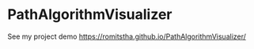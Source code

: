 # PathAlgorithmVisualizer
See my project demo 
https://romitstha.github.io/PathAlgorithmVisualizer/
